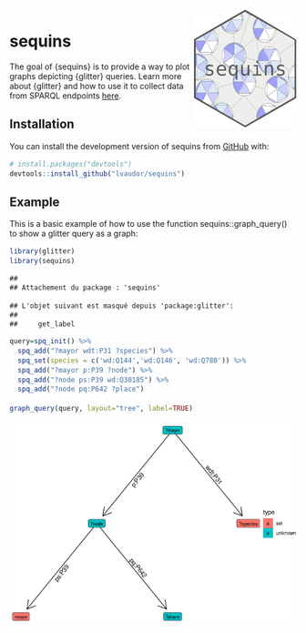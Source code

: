 <img src="man/figures/hex-sequins_small.png" align="right" />

# sequins

<!-- badges: start -->
<!-- badges: end -->

The goal of {sequins} is to provide a way to plot graphs depicting
{glitter} queries. Learn more about {glitter} and how to use it to
collect data from SPARQL endpoints
[here](https://lvaudor.github.io/glitter/).

## Installation

You can install the development version of sequins from
[GitHub](https://github.com/) with:

``` r
# install.packages("devtools")
devtools::install_github("lvaudor/sequins")
```

## Example

This is a basic example of how to use the function
sequins::graph_query() to show a glitter query as a graph:

``` r
library(glitter)
library(sequins)
```

    ## 
    ## Attachement du package : 'sequins'

    ## L'objet suivant est masqué depuis 'package:glitter':
    ## 
    ##     get_label

``` r
query=spq_init() %>%
  spq_add("?mayor wdt:P31 ?species") %>%
  spq_set(species = c('wd:Q144','wd:Q146', 'wd:Q780')) %>%
  spq_add("?mayor p:P39 ?node") %>%
  spq_add("?node ps:P39 wd:Q30185") %>%
  spq_add("?node pq:P642 ?place") 

graph_query(query, layout="tree", label=TRUE)
```

![](README_files/figure-markdown_github/unnamed-chunk-1-1.png)
